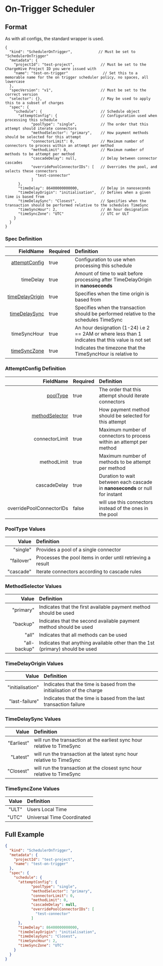# On-Trigger Scheduler

## Format

As with all configs, the standard wrapper is used.

```json5
{
  "kind": "SchedulerOnTrigger",            // Must be set to "SchedulerOnTrigger"
  "metadata": {
    "projectId": "test-project",            // Must be set to the ChargeHive Project ID you were issued with
    "name": "test-on-trigger"                // Set this to a memorable name for the on trigger scheduler policy, no spaces, all lowercase
  },
  "specVersion": "v1",                      // Must be set to the correct version
  "selector": {},                           // May be used to apply this to a subset of charges
  "spec": {
    "schedule": {                           // Schedule object
      "attemptConfig": {                    // Configuration used when processing this schedule
            "poolType": "single",           // The order that this attempt should iterate connectors
            "methodSelector": "primary",    // How payment methods should be selected for this attempt
            "connectorLimit": 0,            // Maximum number of connectors to process within an attempt per method
            "methodLimit": 0,               // Maximum number of methods to be attempt per method
            "cascadeDelay": null,           // Delay between connector cascades
            "overridePoolConnectorIDs": [   // Overrides the pool, and selects these connectors
              "test-connector"
            ]
      },
      "timeDelay": 86400000000000,          // Delay in nanoseconds
      "timeDelayOrigin": "initialisation",  // Defines when a given time is based from
      "timeDelaySync": "Closest",           // Specifies when the transaction should be performed relative to the schedules TimeSync
      "timeSyncHour": 2,                    // An hour designation
      "timeSyncZone": "UTC"                 // UTC or ULT
    }
  }
}
```

### Spec Definition

FieldName | Required | Definition
---:|---|:---
[attemptConfig](#attemptconfig-definition)|true|Configuration to use when processing this schedule
timeDelay|true|Amount of time to wait before processing after TimeDelayOrigin in **nanoseconds**
[timeDelayOrigin](#timedelayorigin-values)|true|Specifies when the time origin is based from
[timeDelaySync](#timedelaysync-values)|true|Specifies when the transaction should be performed relative to the schedules TimeSync
timeSyncHour|true|An hour designation (1-24) i.e 2 == 2AM or where less than 1 indicates that this value is not set
[timeSyncZone](#timesynczone-values)|true|Indicates the timezone that the TimeSyncHour is relative to

### AttemptConfig Definition

FieldName | Required | Definition 
---:|---|:---
[poolType](#pooltype-values)|true|The order that this attempt should iterate connectors
[methodSelector](#methodselector-values)|true|How payment method should be selected for this attempt
connectorLimit|true|Maximum number of connectors to process within an attempt per method
methodLimit|true|Maximum number of methods to be attempt per method
cascadeDelay|true|Duration to wait between each cascade in **nanoseconds** or null for instant
overridePoolConnectorIDs|false|will use this connectors instead of the ones in the pool

### PoolType Values

Value | Definition 
---:|:---
"single"|Provides a pool of a single connector
"failover"|Processes the pool items in order until retrieving a result
"cascade"|Iterate connectors according to cascade rules

### MethodSelector Values

Value | Definition 
---:|:---
"primary"|Indicates that the first available payment method should be used
"backup"| Indicates that the second available payment method should be used
"all"| Indicates that all methods can be used
"all-backup"| Indicates that anything available other than the 1st (primary) should be used

### TimeDelayOrigin Values

Value| Definition
---:|:---
"initialisation"|Indicates that the time is based from the initialisation of the charge
"last-failure"|Indicates that the time is based from the last transaction failure

### TimeDelaySync Values

Value| Definition
---:|:---
"Earliest"|will run the transaction at the earliest sync hour relative to TimeSync
"Latest"|will run the transaction at the latest sync hour relative to TimeSync
"Closest"|will run the transaction at the closest sync hour relative to TimeSync

### TimeSyncZone Values

Value| Definition
---:|:---
"ULT"|Users Local Time
"UTC"|Universal Time Coordinated

## Full Example

```json
{
  "kind": "SchedulerOnTrigger",
  "metadata": {
    "projectId": "test-project",
    "name": "test-on-trigger"
  },
  "spec": {
    "schedule": {
      "attemptConfig": {
            "poolType": "single",
            "methodSelector": "primary",
            "connectorLimit": 0,
            "methodLimit": 0,
            "cascadeDelay": null,
            "overridePoolConnectorIDs": [
              "test-connector"
            ]
      },
      "timeDelay": 86400000000000,
      "timeDelayOrigin": "initialisation",
      "timeDelaySync": "Closest",
      "timeSyncHour": 2,
      "timeSyncZone": "UTC"
    }
  }
}
```

